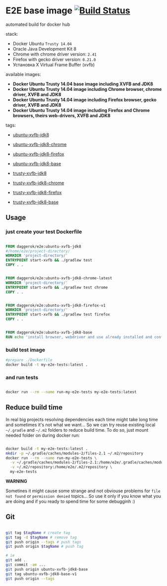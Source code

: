 # E2E base image [![Build Status](https://travis-ci.org/daggerok/e2e.svg?branch=master)](https://travis-ci.org/daggerok/e2e)
automated build for docker hub

stack:

- Docker Ubuntu `Trusty 14.04`
- Oracle Java Development Kit 8
- Chrome with chrome driver version: `2.41`
- Firefox with gecko driver version: `0.21.0`
- Установка X Virtual Frame Buffer (xvfb)

available images:

- **Docker Ubuntu Trusty 14.04 base image including XVFB and JDK8**
- **Docker Ubuntu Trusty 14.04 image including Chrome browser, chrome driver, XVFB and JDK8**
- **Docker Ubuntu Trusty 14.04 image including Firefox browser, gecko driver, XVFB and JDK8**
- **Docker Ubuntu Trusty 14.04 image including Firefox and Chrome browsers, theirs web-drivers, XVFB and JDK8**

tags:

- [ubuntu-xvfb-jdk8](https://github.com/daggerok/e2e/tree/ubuntu-xvfb-jdk8-v1)
- [ubuntu-xvfb-jdk8-chrome](https://github.com/daggerok/e2e/tree/ubuntu-xvfb-jdk8-chrome-v1)
- [ubuntu-xvfb-jdk8-firefox](https://github.com/daggerok/e2e/tree/ubuntu-xvfb-jdk8-firefox-v1)
- [ubuntu-xvfb-jdk8-base](https://github.com/daggerok/e2e/tree/ubuntu-xvfb-jdk8-base-v1)

- [trusty-xvfb-jdk8](https://github.com/daggerok/e2e/tree/trusty-xvfb-jdk8-v1)
- [trusty-xvfb-jdk8-chrome](https://github.com/daggerok/e2e/tree/trusty-xvfb-jdk8-chrome-v1)
- [trusty-xvfb-jdk8-firefox](https://github.com/daggerok/e2e/tree/trusty-xvfb-jdk8-firefox-v1)
- [trusty-xvfb-jdk8-base](https://github.com/daggerok/e2e/tree/trusty-xvfb-jdk8-base-v1)

## Usage

### just create your test Dockerfile

```dockerfile

FROM daggerok/e2e:ubuntu-xvfb-jdk8
#/home/e2e/project-directory/
WORKDIR 'project-directory/'
ENTRYPOINT start-xvfb && ./gradlew test
COPY . .

```

```dockerfile

FROM daggerok/e2e:ubuntu-xvfb-jdk8-chrome-latest
WORKDIR 'project-directory/'
ENTRYPOINT start-xvfb && ./gradlew test chrome
COPY . .

```

```dockerfile

FROM daggerok/e2e:ubuntu-xvfb-jdk8-firefox-v1
WORKDIR 'project-directory/'
ENTRYPOINT start-xvfb && ./gradlew test firefox
COPY . .

```

```dockerfile

FROM daggerok/e2e:ubuntu-xvfb-jdk8-base
RUN echo 'install browser, webdriver and use already installed and configured jdk8 + Xvfb based on Ubuntu 14.04'

```

### build test image

```bash
#prepare ./Dockerfile
docker build -t my-e2e-tests:latest .

```

### and run tests

```bash

docker run --rm --name run-my-e2e-tests my-e2e-tests:latest

```

## Reduce build time

In real big projects resolving dependencies each time might take long time and sometimes it's not what we want...
So we can try reuse existing local `~/.gradle` and `~/.m2` folders to reduce build time. 
To do so, just mount needed folder on during docker run:

```bash

docker build -t my-e2e-tests:latest .
mkdir -p ~/.gradle/caches/modules-2/files-2.1 ~/.m2/repository
docker run --rm --name run-my-e2e-tests \
  -v ~/.gradle/caches/modules-2/files-2.1:/home/e2e/.gradle/caches/modules-2/files-2.1 \
  -v ~/.m2/repository:/home/e2e/.m2/repository \
  my-e2e-tests

```

**WARNING**

Sometines it might cause some strange and not obviouse problems for `file not found` or `permission denied` topics...
So use it only if you know what you are doing and if you ready to spend time for some debugginh :)

## Git

```bash

git tag $tagName # create tag
git tag -d $tagName # remove tag
git push origin --tags # push tags
git push origin $tagName # push tag

# ie
git add .
git commit -am ...
git push origin ubuntu-xvfb-jdk8-base
git tag ubuntu-xvfb-jdk8-base-v1
git push origin --tags
```
